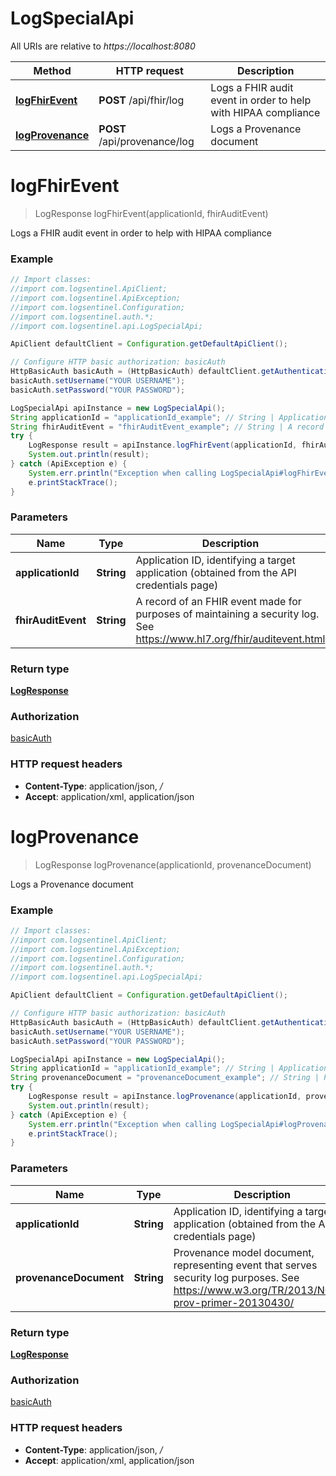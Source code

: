 # LogSpecialApi

All URIs are relative to *https://localhost:8080*

Method | HTTP request | Description
------------- | ------------- | -------------
[**logFhirEvent**](LogSpecialApi.md#logFhirEvent) | **POST** /api/fhir/log | Logs a FHIR audit event in order to help with HIPAA compliance
[**logProvenance**](LogSpecialApi.md#logProvenance) | **POST** /api/provenance/log | Logs a Provenance document


<a name="logFhirEvent"></a>
# **logFhirEvent**
> LogResponse logFhirEvent(applicationId, fhirAuditEvent)

Logs a FHIR audit event in order to help with HIPAA compliance

### Example
```java
// Import classes:
//import com.logsentinel.ApiClient;
//import com.logsentinel.ApiException;
//import com.logsentinel.Configuration;
//import com.logsentinel.auth.*;
//import com.logsentinel.api.LogSpecialApi;

ApiClient defaultClient = Configuration.getDefaultApiClient();

// Configure HTTP basic authorization: basicAuth
HttpBasicAuth basicAuth = (HttpBasicAuth) defaultClient.getAuthentication("basicAuth");
basicAuth.setUsername("YOUR USERNAME");
basicAuth.setPassword("YOUR PASSWORD");

LogSpecialApi apiInstance = new LogSpecialApi();
String applicationId = "applicationId_example"; // String | Application ID, identifying a target application (obtained from the API credentials page)
String fhirAuditEvent = "fhirAuditEvent_example"; // String | A record of an FHIR event made for purposes of maintaining a security log. See https://www.hl7.org/fhir/auditevent.html
try {
    LogResponse result = apiInstance.logFhirEvent(applicationId, fhirAuditEvent);
    System.out.println(result);
} catch (ApiException e) {
    System.err.println("Exception when calling LogSpecialApi#logFhirEvent");
    e.printStackTrace();
}
```

### Parameters

Name | Type | Description  | Notes
------------- | ------------- | ------------- | -------------
 **applicationId** | **String**| Application ID, identifying a target application (obtained from the API credentials page) |
 **fhirAuditEvent** | **String**| A record of an FHIR event made for purposes of maintaining a security log. See https://www.hl7.org/fhir/auditevent.html |

### Return type

[**LogResponse**](LogResponse.md)

### Authorization

[basicAuth](../README.md#basicAuth)

### HTTP request headers

 - **Content-Type**: application/json, */*
 - **Accept**: application/xml, application/json

<a name="logProvenance"></a>
# **logProvenance**
> LogResponse logProvenance(applicationId, provenanceDocument)

Logs a Provenance document

### Example
```java
// Import classes:
//import com.logsentinel.ApiClient;
//import com.logsentinel.ApiException;
//import com.logsentinel.Configuration;
//import com.logsentinel.auth.*;
//import com.logsentinel.api.LogSpecialApi;

ApiClient defaultClient = Configuration.getDefaultApiClient();

// Configure HTTP basic authorization: basicAuth
HttpBasicAuth basicAuth = (HttpBasicAuth) defaultClient.getAuthentication("basicAuth");
basicAuth.setUsername("YOUR USERNAME");
basicAuth.setPassword("YOUR PASSWORD");

LogSpecialApi apiInstance = new LogSpecialApi();
String applicationId = "applicationId_example"; // String | Application ID, identifying a target application (obtained from the API credentials page)
String provenanceDocument = "provenanceDocument_example"; // String | Provenance model document, representing event that serves security log purposes. See https://www.w3.org/TR/2013/NOTE-prov-primer-20130430/
try {
    LogResponse result = apiInstance.logProvenance(applicationId, provenanceDocument);
    System.out.println(result);
} catch (ApiException e) {
    System.err.println("Exception when calling LogSpecialApi#logProvenance");
    e.printStackTrace();
}
```

### Parameters

Name | Type | Description  | Notes
------------- | ------------- | ------------- | -------------
 **applicationId** | **String**| Application ID, identifying a target application (obtained from the API credentials page) |
 **provenanceDocument** | **String**| Provenance model document, representing event that serves security log purposes. See https://www.w3.org/TR/2013/NOTE-prov-primer-20130430/ |

### Return type

[**LogResponse**](LogResponse.md)

### Authorization

[basicAuth](../README.md#basicAuth)

### HTTP request headers

 - **Content-Type**: application/json, */*
 - **Accept**: application/xml, application/json

